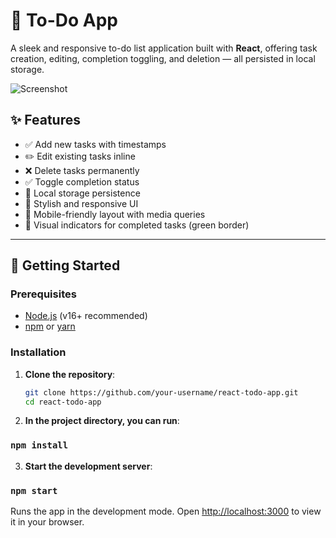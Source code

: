 # 📝 To-Do App

A sleek and responsive to-do list application built with **React**, offering task creation, editing, completion toggling, and deletion — all persisted in local storage.

![Screenshot](./screenshot.png) <!-- Replace with an actual screenshot if you have one -->

## ✨ Features

- ✅ Add new tasks with timestamps
- ✏️ Edit existing tasks inline
- ❌ Delete tasks permanently
- ✅ Toggle completion status
- 💾 Local storage persistence
- 🎨 Stylish and responsive UI
- 📱 Mobile-friendly layout with media queries
- 🌈 Visual indicators for completed tasks (green border)

---

## 🚀 Getting Started

### Prerequisites

- [Node.js](https://nodejs.org/) (v16+ recommended)
- [npm](https://www.npmjs.com/) or [yarn](https://yarnpkg.com/)

### Installation

1. **Clone the repository**:

   ```bash
   git clone https://github.com/your-username/react-todo-app.git
   cd react-todo-app


2. **In the project directory, you can run**:

### `npm install`

3. **Start the development server**:

### `npm start`

Runs the app in the development mode.
Open [http://localhost:3000](http://localhost:3000) to view it in your browser.

